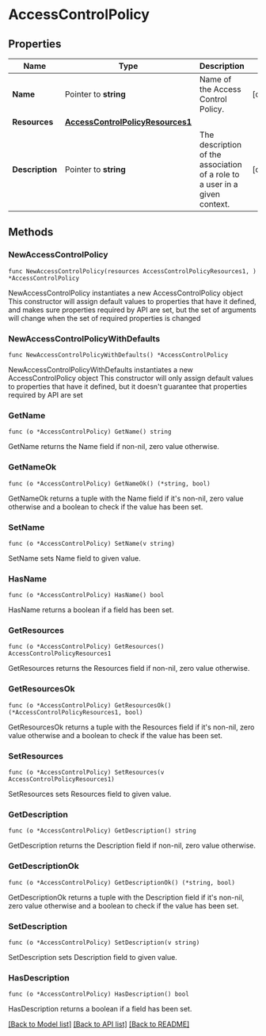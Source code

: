 # AccessControlPolicy

## Properties

Name | Type | Description | Notes
------------ | ------------- | ------------- | -------------
**Name** | Pointer to **string** | Name of the Access Control Policy. | [optional] 
**Resources** | [**AccessControlPolicyResources1**](AccessControlPolicyResources1.md) |  | 
**Description** | Pointer to **string** | The description of the association of a role to a user in a given context.  | [optional] 

## Methods

### NewAccessControlPolicy

`func NewAccessControlPolicy(resources AccessControlPolicyResources1, ) *AccessControlPolicy`

NewAccessControlPolicy instantiates a new AccessControlPolicy object
This constructor will assign default values to properties that have it defined,
and makes sure properties required by API are set, but the set of arguments
will change when the set of required properties is changed

### NewAccessControlPolicyWithDefaults

`func NewAccessControlPolicyWithDefaults() *AccessControlPolicy`

NewAccessControlPolicyWithDefaults instantiates a new AccessControlPolicy object
This constructor will only assign default values to properties that have it defined,
but it doesn't guarantee that properties required by API are set

### GetName

`func (o *AccessControlPolicy) GetName() string`

GetName returns the Name field if non-nil, zero value otherwise.

### GetNameOk

`func (o *AccessControlPolicy) GetNameOk() (*string, bool)`

GetNameOk returns a tuple with the Name field if it's non-nil, zero value otherwise
and a boolean to check if the value has been set.

### SetName

`func (o *AccessControlPolicy) SetName(v string)`

SetName sets Name field to given value.

### HasName

`func (o *AccessControlPolicy) HasName() bool`

HasName returns a boolean if a field has been set.

### GetResources

`func (o *AccessControlPolicy) GetResources() AccessControlPolicyResources1`

GetResources returns the Resources field if non-nil, zero value otherwise.

### GetResourcesOk

`func (o *AccessControlPolicy) GetResourcesOk() (*AccessControlPolicyResources1, bool)`

GetResourcesOk returns a tuple with the Resources field if it's non-nil, zero value otherwise
and a boolean to check if the value has been set.

### SetResources

`func (o *AccessControlPolicy) SetResources(v AccessControlPolicyResources1)`

SetResources sets Resources field to given value.


### GetDescription

`func (o *AccessControlPolicy) GetDescription() string`

GetDescription returns the Description field if non-nil, zero value otherwise.

### GetDescriptionOk

`func (o *AccessControlPolicy) GetDescriptionOk() (*string, bool)`

GetDescriptionOk returns a tuple with the Description field if it's non-nil, zero value otherwise
and a boolean to check if the value has been set.

### SetDescription

`func (o *AccessControlPolicy) SetDescription(v string)`

SetDescription sets Description field to given value.

### HasDescription

`func (o *AccessControlPolicy) HasDescription() bool`

HasDescription returns a boolean if a field has been set.


[[Back to Model list]](../README.md#documentation-for-models) [[Back to API list]](../README.md#documentation-for-api-endpoints) [[Back to README]](../README.md)



